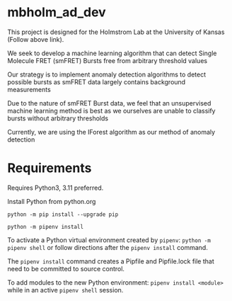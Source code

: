 # mbholm_ad_dev

This project is designed for the Holmstrom Lab at the University of Kansas (Follow above link).

We seek to develop a machine learning algorithm that can detect Single Molecule FRET (smFRET) Bursts free from arbitrary threshold values

Our strategy is to implement anomaly detection algorithms to detect possible bursts as smFRET data largely contains background measurements

Due to the nature of smFRET Burst data, we feel that an unsupervised machine learning method is best as we ourselves are unable to classify bursts without arbitrary thresholds

Currently, we are using the IForest algorithm as our method of anomaly detection

# Requirements

Requires Python3, 3.11 preferred.

Install Python from python.org

`python -m pip install --upgrade pip`

`python -m pipenv install`

To activate a Python virtual environment created by `pipenv`:
`python -m pipenv shell`
or follow directions after the `pipenv install` command.

The `pipenv install` command creates a Pipfile and Pipfile.lock file that need to be committed to source control.

To add modules to the new Python environment:
`pipenv install <module>`
while in an active `pipenv shell` session.
